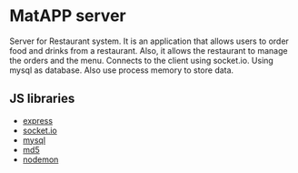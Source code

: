 # MatAPP server

Server for Restaurant system. It is an application that allows users to order food and drinks from a restaurant. Also, it allows the restaurant to manage the orders and the menu. Connects to the client using socket.io. Using mysql as database.
Also use process memory to store data.

## JS libraries

- [express](https://expressjs.com/)
- [socket.io](https://socket.io/)
- [mysql](https://www.mysql.com/)
- [md5](https://www.npmjs.com/package/md5)
- [nodemon](https://nodemon.io/)
